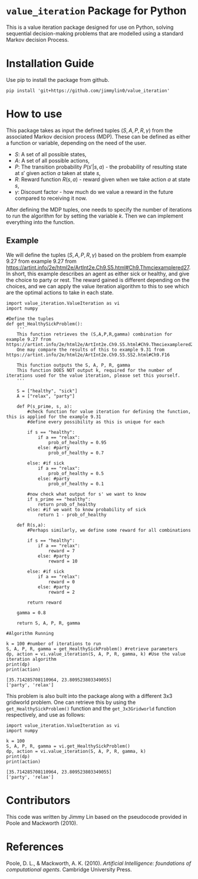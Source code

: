 # `value_iteration` Package for Python

This is a value iteration package designed for use on Python, solving sequential decision-making problems that are modelled using a standard Markov decision Process.

# Installation Guide

Use pip to install the package from github.

```
pip install 'git+https://github.com/jimmylin0/value_iteration'
```

# How to use

This package takes as input the defined tuples $(S, A, P, R, \gamma)$ from the associated Markov decision process (MDP). These can be defined as either a function or variable, depending on the need of the user.
- $S$: A set of all possible states,
- $A$: A set of all possible actions,
- $P$: The transition probability $P(s'|s, a)$ - the probability of resulting state at $s'$ given action $a$ taken at state $s$,
- $R$: Reward function $R(s, a)$ - reward given when we take action $a$ at state $s$,
- $\gamma$: Discount factor - how much do we value a reward in the future compared to receiving it now.

After defining the MDP tuples, one needs to specify the number of iterations to run the algorithm for by setting the variable $k$. Then we can implement everything into the function.

## Example
We will define the tuples $(S, A, P, R, \gamma)$ based on the problem from example 9.27 from example 9.27 from https://artint.info/2e/html2e/ArtInt2e.Ch9.S5.html#Ch9.Thmciexamplered27. In short, this example describes an agent as either sick or healthy, and give the choice to party or rest. The reward gained is different depending on the choices, and we can apply the value iteration algorithm to this to see which are the optimal actions to take in each state.

```
import value_iteration.ValueIteration as vi
import numpy

#Define the tuples
def get_HealthySickProblem():
    '''
    This function retrieves the (S,A,P,R,gamma) combination for example 9.27 from https://artint.info/2e/html2e/ArtInt2e.Ch9.S5.html#Ch9.Thmciexamplered27
    One may compare the results of this to example 9.31 from https://artint.info/2e/html2e/ArtInt2e.Ch9.S5.SS2.html#Ch9.F16

    This function outputs the S, A, P, R, gamma
    This function DOES NOT output k, required for the number of iterations used for the value iteration, please set this yourself.
    '''
    
    S = ["healthy", "sick"]
    A = ["relax", "party"]

    def P(s_prime, s, a):
        #check function for value iteration for defining the function, this is applied for the example 9.31
        #define every possibility as this is unique for each

        if s == "healthy":
            if a == "relax":
                prob_of_healthy = 0.95
            else: #party
                prob_of_healthy = 0.7
        
        else: #if sick
            if a == "relax":
                prob_of_healthy = 0.5
            else: #party
                prob_of_healthy = 0.1
        
        #now check what output for s' we want to know
        if s_prime == "healthy":
            return prob_of_healthy
        else: #if we want to know probability of sick
            return 1 - prob_of_healthy

    def R(s,a):
        #Perhaps similarly, we define some reward for all combinations

        if s == "healthy":
            if a == "relax":
                reward = 7
            else: #party
                reward = 10
        
        else: #if sick
            if a == "relax":
                reward = 0
            else: #party
                reward = 2

        return reward

    gamma = 0.8

    return S, A, P, R, gamma

#Algorithm Running

k = 100 #number of iterations to run
S, A, P, R, gamma = get_HealthySickProblem() #retrieve parameters
dp, action = vi.value_iteration(S, A, P, R, gamma, k) #Use the value iteration algorithm
print(dp)
print(action)
```
```
[35.714285708110964, 23.809523803349055]
['party', 'relax']
```

This problem is also built into the package along with a different 3x3 gridworld problem. One can retrieve this by using the `get_HealthySickProblem()` function and the `get_3x3Gridworld` function respectively, and use as follows:

```
import value_iteration.ValueIteration as vi
import numpy

k = 100
S, A, P, R, gamma = vi.get_HealthySickProblem()
dp, action = vi.value_iteration(S, A, P, R, gamma, k)
print(dp)
print(action)
```
```
[35.714285708110964, 23.809523803349055]
['party', 'relax']
```

# Contributors

This code was written by Jimmy Lin based on the pseudocode provided in Poole and Mackworth (2010).

# References
Poole, D. L., & Mackworth, A. K. (2010). *Artificial Intelligence: foundations of computational agents*. Cambridge University Press.
